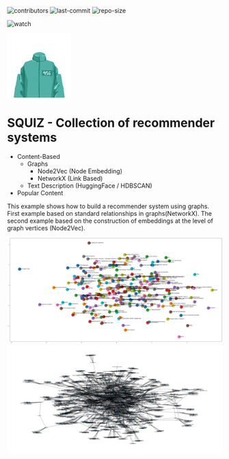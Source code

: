 
![contributors](https://img.shields.io/github/contributors/tesemnikov-av/pelevin-recomendation-bot) ![last-commit](https://img.shields.io/github/last-commit/tesemnikov-av/Pelevin-recomendation-bot) ![repo-size](https://img.shields.io/github/repo-size/tesemnikov-av/Pelevin-recomendation-bot)

![watch](https://img.shields.io/github/watchers/tesemnikov-av/Pelevin-recomendation-bot?style=social) 

<img src="logo.png" width="150"/>

# SQUIZ - Collection of recommender systems

* Content-Based
    + Graphs 
        - Node2Vec (Node Embedding)
        - NetworkX (Link Based)
    + Text Description (HuggingFace / HDBSCAN)
* Popular Content

This example shows how to build a recommender system using graphs. First example based on standard relationships in graphs(NetworkX). The second example based on the construction of embeddings at the level of graph vertices (Node2Vec).

<img src="graph1.png" width="1200"/>

<img src="graph2.png" width="1200"/>
